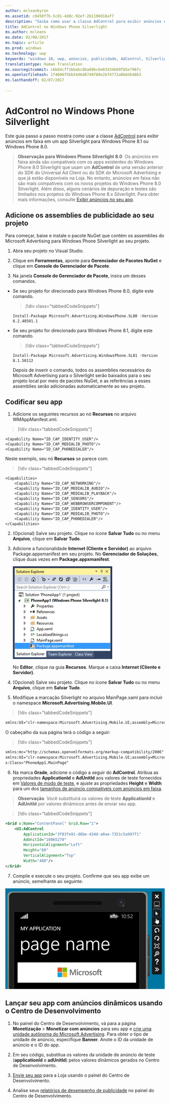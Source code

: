 ```yaml
---
author: mcleanbyron
ms.assetid: c0450f7b-5c81-4d8c-92ef-2b1190d18af7
description: "Saiba como usar a classe AdControl para exibir anúncios em faixa em um app Silverlight para Windows Phone 8.1 ou Windows Phone 8.0."
title: AdControl no Windows Phone Silverlight
ms.author: mcleans
ms.date: 02/08/2017
ms.topic: article
ms.prod: windows
ms.technology: uwp
keywords: "windows 10, uwp, anúncios, publicidade, AdControl, Silverlight, Windows Phone"
translationtype: Human Translation
ms.sourcegitcommit: c6b64cff1bbebc8ba69bc6e03d34b69f85e798fc
ms.openlocfilehash: 1f4606f5bb5446d8749f80e2bf4772a0b6db48b3
ms.lasthandoff: 02/07/2017

---
```


# <a name="adcontrol-in-windows-phone-silverlight"></a>AdControl no Windows Phone Silverlight

Este guia passo a passo mostra como usar a classe [AdControl](https://msdn.microsoft.com/library/windows/apps/hh524191.aspx) para exibir anúncios em faixa em um app Silverlight para Windows Phone 8.1 ou Windows Phone 8.0.

> **Observação para Windows Phone Silverlight 8.0**&nbsp;&nbsp;Os anúncios em faixa ainda são compatíveis com os apps existentes do Windows Phone 8.0 Silverlight que usam um **AdControl** de uma versão anterior do SDK do Universal Ad Client ou do SDK do Microsoft Advertising e que já estão disponíveis na Loja. No entanto, anúncios em faixa não são mais compatíveis com os novos projetos do Windows Phone 8.0 Silverlight. Além disso, alguns cenários de depuração e testes são limitados nos projetos do Windows Phone 8.x Silverlight. Para obter mais informações, consulte [Exibir anúncios no seu app](display-ads-in-your-app.md#silverlight_support).

## <a name="add-the-advertising-assemblies-to-your-project"></a>Adicione os assemblies de publicidade ao seu projeto

Para começar, baixe e instale o pacote NuGet que contém os assemblies do Microsoft Advertising para Windows Phone Silverlight ao seu projeto.

1.  Abra seu projeto no Visual Studio.

2.  Clique em **Ferramentas**, aponte para **Gerenciador de Pacotes NuGet** e clique em **Console do Gerenciador de Pacote**.

3.  Na janela **Console do Gerenciador de Pacote**, insira um desses comandos.

  * Se seu projeto for direcionado para Windows Phone 8.0, digite este comando.

      > [!div class="tabbedCodeSnippets"]
      ```syntax
      Install-Package Microsoft.Advertising.WindowsPhone.SL80 -Version 6.2.40501.1
      ```

  * Se seu projeto for direcionado para Windows Phone 8.1, digite este comando.

      > [!div class="tabbedCodeSnippets"]
      ```syntax
      Install-Package Microsoft.Advertising.WindowsPhone.SL81 -Version 8.1.50112
      ```

    Depois de inserir o comando, todos os assemblies necessários do Microsoft Advertising para o Silverlight serão baixados para o seu projeto local por meio de pacotes NuGet, e as referências a esses assemblies serão adicionadas automaticamente ao seu projeto.

## <a name="code-your-app"></a>Codificar seu app


1.  Adicione os seguintes recursos ao nó **Recursos** no arquivo WMAppManifest.xml.

  > [!div class="tabbedCodeSnippets"]
  ``` syntax
  <Capability Name="ID_CAP_IDENTITY_USER"/>
  <Capability Name="ID_CAP_MEDIALIB_PHOTO"/>
  <Capability Name="ID_CAP_PHONEDIALER"/>
  ```

  Neste exemplo, seu nó **Recursos** se parece com:

  > [!div class="tabbedCodeSnippets"]
  ``` syntax
  <Capabilities>
      <Capability Name="ID_CAP_NETWORKING"/>
      <Capability Name="ID_CAP_MEDIALIB_AUDIO"/>
      <Capability Name="ID_CAP_MEDIALIB_PLAYBACK"/>
      <Capability Name="ID_CAP_SENSORS"/>
      <Capability Name="ID_CAP_WEBBROWSERCOMPONENT"/>
      <Capability Name="ID_CAP_IDENTITY_USER"/>
      <Capability Name="ID_CAP_MEDIALIB_PHOTO"/>
      <Capability Name="ID_CAP_PHONEDIALER"/>
  </Capabilities>
  ```

2.  (Opcional) Salve seu projeto. Clique no ícone **Salvar Tudo** ou no menu **Arquivo**, clique em **Salvar Tudo**.

3.  Adicione a funcionalidade **Internet (Cliente e Servidor)** ao arquivo Package.appxmanifest em seu projeto. No **Gerenciador de Soluções**, clique duas vezes em **Package.appxmanifest**.

    ![wp81silverlightmarkup\-solutionexplorer\-packageappxmanifest](images/13-b98c2a1a-69c3-4018-be0a-6ce010e703e7.jpg)

    No **Editor**, clique na guia **Recursos**. Marque a caixa **Internet (Cliente e Servidor)**.

4.  (Opcional) Salve seu projeto. Clique no ícone **Salvar Tudo** ou no menu **Arquivo**, clique em **Salvar Tudo**.

5.  Modifique a marcação Silverlight no arquivo MainPage.xaml para incluir o namespace **Microsoft.Advertising.Mobile.UI**.

  > [!div class="tabbedCodeSnippets"]
  ``` xml
  xmlns:UI="clr-namespace:Microsoft.Advertising.Mobile.UI;assembly=Microsoft.Advertising.Mobile.UI"
  ```

  O cabeçalho da sua página terá o código a seguir:

  > [!div class="tabbedCodeSnippets"]
  ``` xml
  xmlns:mc="http://schemas.openxmlformats.org/markup-compatibility/2006"
  xmlns:UI="clr-namespace:Microsoft.Advertising.Mobile.UI;assembly=Microsoft.Advertising.Mobile.UI"
  x:Class="PhoneApp1.MainPage"
  ```

6.  Na marca **Grade**, adicione o código a seguir do **AdControl**. Atribua as propriedades **ApplicationId** e **AdUnitId** aos valores de teste fornecidos em [Valores de modo de teste](test-mode-values.md), e ajuste as propriedades **Height** e **Width** para um dos [tamanhos de anúncio compatíveis com anúncios em faixa](supported-ad-sizes-for-banner-ads.md).

  > **Observação**&nbsp;&nbsp;Você substituirá os valores de teste **ApplicationId** e **AdUnitId** por valores dinâmicos antes de enviar seu app.

  > [!div class="tabbedCodeSnippets"]
  ``` xml
  <Grid x:Name="ContentPanel" Grid.Row="1">
      <UI:AdControl
          ApplicationId="3f83fe91-d6be-434d-a0ae-7351c5a997f1"
          AdUnitId="10865270"
          HorizontalAlignment="Left"
          Height="80"
          VerticalAlignment="Top"
          Width="480"/>
  </Grid>
  ```

7.  Compile e execute o seu projeto. Confirme que seu app exibe um anúncio, semelhante ao seguinte:

  ![wp81silverlight\-emulatorwithad](images/13-8db1492f-ae1d-439b-9b78-bed8e22fe996.jpg)

## <a name="release-your-app-with-live-ads-using-dev-center"></a>Lançar seu app com anúncios dinâmicos usando o Centro de Desenvolvimento

1.  No painel do Centro de Desenvolvimento, vá para a página **Monetização** &gt; **Monetizar com anúncios** para seu app e [crie uma unidade autônoma do Microsoft Advertising](../publish/monetize-with-ads.md). Para obter o tipo de unidade de anúncio, especifique **Banner**. Anote o ID da unidade de anúncio e o ID do app.

2.  Em seu código, substitua os valores da unidade de anúncio de teste (**applicationId** e **adUnitId**) pelos valores dinâmicos gerados no Centro de Desenvolvimento.

3.  [Envie seu app](../publish/app-submissions.md) para a Loja usando o painel do Centro de Desenvolvimento.

4.  Analise seus [relatórios de desempenho de publicidade](../publish/advertising-performance-report.md) no painel do Centro de Desenvolvimento.


 

